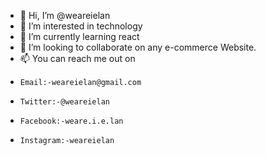 - 👋 Hi, I’m @weareielan
- 👀 I’m interested in technology
- 🌱 I’m currently learning react
- 💞️ I’m looking to collaborate on any e-commerce Website.
- 📫 You can reach me out on 
-     Email:-weareielan@gmail.com
-     Twitter:-@weareielan
-     Facebook:-weare.i.e.lan
-     Instagram:-weareielan

<!---
weareielan/weareielan is a ✨ special ✨ repository because its `README.md` (this file) appears on your GitHub profile.
You can click the Preview link to take a look at your changes.
--->
